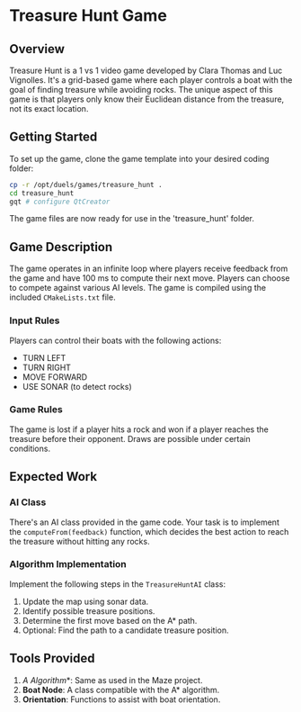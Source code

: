 # Treasure Hunt Game

## Overview
Treasure Hunt is a 1 vs 1 video game developed by Clara Thomas and Luc Vignolles. It's a grid-based game where each player controls a boat with the goal of finding treasure while avoiding rocks. The unique aspect of this game is that players only know their Euclidean distance from the treasure, not its exact location.

## Getting Started
To set up the game, clone the game template into your desired coding folder:

```bash
cp -r /opt/duels/games/treasure_hunt .
cd treasure_hunt
gqt # configure QtCreator
```

The game files are now ready for use in the 'treasure_hunt' folder.

## Game Description
The game operates in an infinite loop where players receive feedback from the game and have 100 ms to compute their next move. Players can choose to compete against various AI levels. The game is compiled using the included `CMakeLists.txt` file.

### Input Rules
Players can control their boats with the following actions:
- TURN LEFT
- TURN RIGHT
- MOVE FORWARD
- USE SONAR (to detect rocks)

### Game Rules
The game is lost if a player hits a rock and won if a player reaches the treasure before their opponent. Draws are possible under certain conditions.

## Expected Work
### AI Class
There's an AI class provided in the game code. Your task is to implement the `computeFrom(feedback)` function, which decides the best action to reach the treasure without hitting any rocks.

### Algorithm Implementation
Implement the following steps in the `TreasureHuntAI` class:
1. Update the map using sonar data.
2. Identify possible treasure positions.
3. Determine the first move based on the A* path.
4. Optional: Find the path to a candidate treasure position.

## Tools Provided
1. **A* Algorithm**: Same as used in the Maze project.
2. **Boat Node**: A class compatible with the A* algorithm.
3. **Orientation**: Functions to assist with boat orientation.
